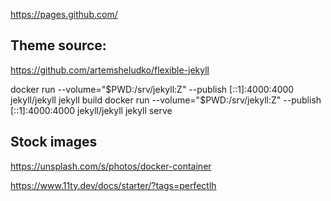 
https://pages.github.com/

## Theme source:
https://github.com/artemsheludko/flexible-jekyll

docker run --volume="$PWD:/srv/jekyll:Z" --publish [::1]:4000:4000 jekyll/jekyll jekyll build
docker run --volume="$PWD:/srv/jekyll:Z" --publish [::1]:4000:4000 jekyll/jekyll jekyll serve

## Stock images
https://unsplash.com/s/photos/docker-container


https://www.11ty.dev/docs/starter/?tags=perfectlh
